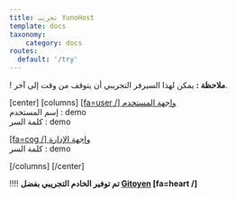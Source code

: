 ```yaml
---
title: تجريب YunoHost
template: docs
taxonomy:
    category: docs
routes:
  default: '/try'
---
```


! **ملاحظة :** يمكن لهذا السيرفر التجريبي أن يتوقف من وقت إلى آخر.

[center]
[columns]
[[fa=user /] واجهة المستخدم](https://demo.yunohost.org/?target=_blank&classes=btn,btn-lg,btn-success)  
إسم المستخدم : demo  
كلمة السر : demo

[[fa=cog /] واجهة الإدارة](https://demo.yunohost.org/yunohost/admin/?target=_blank&classes=btn,btn-lg,btn-primary)  
كلمة السر : demo

[/columns]
[/center]

!!!! **تم توفير الخادم التجريبي بفضل [Gitoyen](https://www.gitoyen.net?target=_blank) [fa=heart /]**
